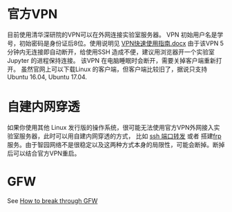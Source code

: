 # 官方VPN
目前使用清华深研院的VPN可以在外网连接实验室服务器。
VPN 初始用户名是学号，初始密码是身份证后8位。使用说明见 [VPN快速使用指南.docx](http://10.8.4.170/wiki/index.php/1_1_VPN快速使用指南.docx)
由于该VPN 5分钟内无连接即自动断开，给使用SSH 造成不便，建议用浏览器开一个实验室 Jupyter 的进程保持连接。
该VPN 在电脑睡眠时会断开，需要关掉客户端重新打开。
虽然官网上可以下载Linux 的客户端，但客户端比较旧了，据说只支持 Ubuntu 16.04, Ubuntu 17.04.

# 自建内网穿透
如果你使用其他 Linux 发行版的操作系统，很可能无法使用官方VPN外网接入实验室服务器，此时可以用自建内网穿透的方式，
比如 [ssh 端口转发](https://www.cnblogs.com/zhaofeng-shu33/p/10685685.html) 或者 搭建[frp](https://github.com/fatedier/frp)
服务。由于智园网络不是很稳定以及这两种方式本身的局限性，可能会断掉。断掉后可以结合官方VPN重启。

# GFW
See [How to break through GFW](http://10.8.4.170/wiki/index.php/Guild_gfw)

